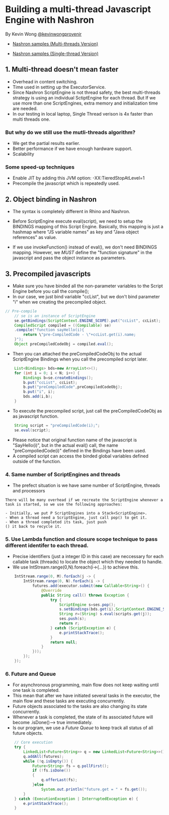 # Building a multi-thread Javascript Engine with Nashron

By Kevin Wong [@kevinwongprovenir](https://github.com/kevinwongprovenir)

- [Nashron samples (Multi-threads Version)](MTSample.java)

- [Nashron samples (Single-thread Version)](STSample.java)

## 1. Multi-thread doesn't mean faster
- Overhead in content switching.
- Time used in setting up the ExecutorService.
- Since Nashron ScriptEngine is not thread safety, the best multi-threads strategy is using an individual SctiptEngine for each thread. But If we use more than one ScriptEngines, extra memory and initialization time are needed.
- In our testing in local laptop, Single Thread verison is 4x faster than multi threads one.

### But why do we still use the mutli-threads algorithm?
- We get the partial results earlier.
- Better performance if we have enough hardware support.
- Scalability

### Some speed-up techniques
- Enable JIT by adding this JVM option: -XX:TieredStopAtLevel=1
- Precompile the javascript which is repeatedly used.

## 2. Object binding in Nashron
- The syntax is completely different in Rhino and Nashron.
- Before ScriptEngine execute eval(script), we need to setup the BINDINGS mapping of this Script Engine. Basically, this mapping is just a hashmap where "JS variable names" as key and "Java object references" as value.

- If we use invokeFunction() instead of eval(), we don't need BINDINGS mapping. However, we *MUST* define the "function signature" in the javascript and pass the object instance as parameters.

## 3. Precompiled javascripts
- Make sure you have binded all the non-parameter variables to the Script Engine before you call the compile();
- In our case, we just bind variable "ccList", but we don't bind parameter "i" when we creating the precompiled object. 
```Java
// Pre-compile
	// se is an instance of ScriptEngine
	se.getBindings(ScriptContext.ENGINE_SCOPE).put("ccList", ccList);
	CompiledScript compiled = ((Compilable) se)
	.compile("function sayHello(i){
		return \"pre-CompiledCode - \"+ccList.get(i).name;
	}");
	Object preCompiledCodeObj = compiled.eval();
```
- Then you can attached the preCompiledCodeObj to the actual ScriptEngine Bindings when you call the precompiled script later.
```Java
	List<Bindings> bds=new ArrayList<>();
    for (int i = 0; i < N; i++) {
		Bindings b=se.createBindings();
		b.put("ccList", ccList);
		b.put("preCompiledCode",preCompiledCodeObj);
		b.put("i", i);
		bds.add(i,b);
	}
```
- To execute the precompiled script, just call the preCompiledCodeObj as as javascript function.
```Java
	String script = "preCompiledCode(i);";
	se.eval(script);
```
- Please notice that original function name of the javascript is "SayHello(i)", but in the actual eval() call, the name "preCompoliedCode(i)" defined in the Bindings have been used.
- A compiled script can access the binded global variables defined outside of the function.

### 4. Same number of ScriptEngines and threads
- The prefect situation is we have same number of ScriptEngine, threads and processors

```
There will be many overhead if we recreate the ScriptEngine whenever a task is started, so we use the following approaches:

- Initially, we put P ScriptEngines into a Stack<ScriptEngine>.
- When a thread need a ScriptEngine, just call pop() to get it.
- When a thread completed its task, just push
() it back to recycle it.
```

### 5. Use Lambda function and closure scope technique to pass different identifer to each thread.
- Precise identifiers (just a integer ID in this case) are neccessary for each callable task (threads) to locate the object which they needed to handle.
- We use IntStream.range(0,N).foreach(i->{...}) to achieve this.
```Java
	IntStream.range(0, M).forEach(j -> {
		IntStream.range(0, N).forEach(i -> {
			futures.add(executor.submit(new Callable<String>() {
				@Override
				public String call() throws Exception {
					try {
						ScriptEngine s=ses.pop();
						s.setBindings(bds.get(i),ScriptContext.ENGINE_SCOPE);													
						String r=(String) s.eval(scripts.get(j));
						ses.push(s);
						return r;
					} catch (ScriptException e) {
						e.printStackTrace();
					}
					return null;
				}
			}));
		});
	});
```


### 6. Future and Queue
- For asynchronous programming, main flow does not keep waiting until one task is completed.
- This mean that after we have initiated several tasks in the executor, the main flow and these tasks are executing concurrently.
- Future objects associated to the tasks are also changing its state concurrently.
- Whenever a task is completed, the state of its associated future will become .isDone()--> true immediately.
- Is our program, we use a *Future Queue* to keep track all status of all future objects.
```Java
	// Core execution
	try {
		LinkedList<Future<String>> q = new LinkedList<Future<String>>();
		q.addAll(futures);
		while (!q.isEmpty()) {
			Future<String> fs = q.pollFirst();
			if (!fs.isDone())
			{
				q.offerLast(fs);
			}else
				System.out.println("future.get = " + fs.get());
		}
	} catch (ExecutionException | InterruptedException e) {
		e.printStackTrace();
	}
```
